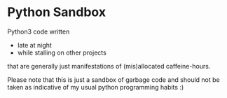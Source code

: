 Python Sandbox
==============

Python3 code written
* late at night
* while stalling on other projects

that are generally just manifestations of (mis)allocated caffeine-hours.

Please note that this is just a sandbox of garbage code and should not be taken as indicative of my usual python programming habits :)
